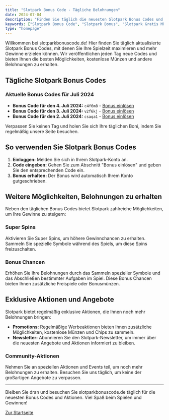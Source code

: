 ```yaml
---
title: "Slotpark Bonus Code - Tägliche Belohnungen"
date: 2024-07-04
description: "Finden Sie täglich die neuesten Slotpark Bonus Codes und nutzen Sie exklusive Angebote, um Ihr Spielerlebnis zu verbessern."
keywords: ["Slotpark Bonus Code", "Slotpark Bonus", "Slotpark Gratis Münzen", "Slotpark tägliche Boni"]
type: "homepage"
---
```


Willkommen bei slotparkbonuscode.de! Hier finden Sie täglich aktualisierte Slotpark Bonus Codes, mit denen Sie Ihre Spielzeit maximieren und mehr Gewinne erzielen können. Wir veröffentlichen jeden Tag neue Codes und bieten Ihnen die besten Möglichkeiten, kostenlose Münzen und andere Belohnungen zu erhalten.

## Tägliche Slotpark Bonus Codes

### Aktuelle Bonus Codes für Juli 2024

- **Bonus Code für den 4. Juli 2024:** `c4f6m8` - [Bonus einlösen](#)
- **Bonus Code für den 3. Juli 2024:** `v2f6kj` - [Bonus einlösen](#)
- **Bonus Code für den 2. Juli 2024:** `csaqa1` - [Bonus einlösen](#)

Verpassen Sie keinen Tag und holen Sie sich Ihre täglichen Boni, indem Sie regelmäßig unsere Seite besuchen.

## So verwenden Sie Slotpark Bonus Codes

1. **Einloggen:** Melden Sie sich in Ihrem Slotpark-Konto an.
2. **Code eingeben:** Gehen Sie zum Abschnitt "Bonus einlösen" und geben Sie den entsprechenden Code ein.
3. **Bonus erhalten:** Der Bonus wird automatisch Ihrem Konto gutgeschrieben.

## Weitere Möglichkeiten, Belohnungen zu erhalten

Neben den täglichen Bonus Codes bietet Slotpark zahlreiche Möglichkeiten, um Ihre Gewinne zu steigern:

### Super Spins

Aktivieren Sie Super Spins, um höhere Gewinnchancen zu erhalten. Sammeln Sie spezielle Symbole während des Spiels, um diese Spins freizuschalten.

### Bonus Chancen

Erhöhen Sie Ihre Belohnungen durch das Sammeln spezieller Symbole und das Abschließen bestimmter Aufgaben im Spiel. Diese Bonus Chancen bieten Ihnen zusätzliche Freispiele oder Bonusmünzen.

## Exklusive Aktionen und Angebote

Slotpark bietet regelmäßig exklusive Aktionen, die Ihnen noch mehr Belohnungen bringen:

- **Promotions:** Regelmäßige Werbeaktionen bieten Ihnen zusätzliche Möglichkeiten, kostenlose Münzen und Chips zu sammeln.
- **Newsletter:** Abonnieren Sie den Slotpark-Newsletter, um immer über die neuesten Angebote und Aktionen informiert zu bleiben.

### Community-Aktionen

Nehmen Sie an speziellen Aktionen und Events teil, um noch mehr Belohnungen zu erhalten. Besuchen Sie uns täglich, um keine der großartigen Angebote zu verpassen.

---

Bleiben Sie dran und besuchen Sie slotparkbonuscode.de täglich für die neuesten Bonus Codes und Aktionen. Viel Spaß beim Spielen und Gewinnen!

[Zur Startseite](#)